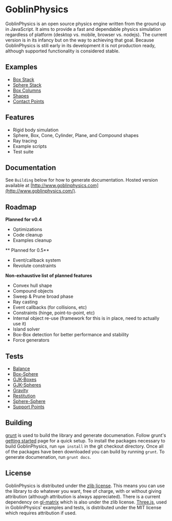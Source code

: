 GoblinPhysics
==============

GoblinPhysics is an open source physics engine written from the ground up in JavaScript. It aims to provide a fast and dependable physics simulation regardless of platform (desktop vs. mobile, browser vs. nodejs). The current version is in its infancy but on the way to achieving that goal. Because GoblinPhysics is still early in its development it is not production ready, although supported functionality is considered stable.

Examples
--------
* [Box Stack](http://www.goblinphysics.com/examples/stack.html)
* [Sphere Stack](http://www.goblinphysics.com/examples/spheres.html)
* [Box Columns](http://www.goblinphysics.com/examples/boxes.html)
* [Shapes](http://www.goblinphysics.com/examples/shapes.html)
* [Contact Points](http://www.goblinphysics.com/examples/contact-points.html)

Features
--------
* Rigid body simulation
* Sphere, Box, Cone, Cylinder, Plane, and Compound shapes
* Ray tracing
* Example scripts
* Test suite

Documentation
-------------
See `Building` below for how to generate documentation. Hosted version available at [http://www.goblinphysics.com](http://www.goblinphysics.com/).

Roadmap
-------
**Planned for v0.4**
* Optimizations
* Code cleanup
* Examples cleanup

** Planned for 0.5**
* Event/callback system
* Revolute constraints

**Non-exhaustive list of planned features**
* Convex hull shape
* Compound objects
* Sweep & Prune broad phase
* Ray casting
* Event callbacks (for collisions, etc)
* Constraints (hinge, point-to-point, etc)
* Internal object re-use (framework for this is in place, need to actually use it)
* Island solver
* Box-Box detection for better performance and stability
* Force generators

Tests
-----
* [Balance](http://www.goblinphysics.com/tests/balance.html)
* [Box-Sphere](http://www.goblinphysics.com/tests/box-sphere.html)
* [GJK-Boxes](http://www.goblinphysics.com/tests/gjk_boxes.html)
* [GJK-Spheres](http://www.goblinphysics.com/tests/gjk_spheres.html)
* [Gravity](http://www.goblinphysics.com/tests/gravity.html)
* [Restitution](http://www.goblinphysics.com/tests/restitution.html)
* [Sphere-Sphere](http://www.goblinphysics.com/tests/sphere-sphere.html)
* [Support Points](http://www.goblinphysics.com/tests/support-points.html)

Building
--------
[grunt](http://gruntjs.com/) is used to build the library and generate documenation. Follow grunt's [getting started](http://gruntjs.com/getting-started) page for a quick setup. To install the packages necessary to build GoblinPhysics, run `npm install` in the git checkout directory. Once all of the packages have been downloaded you can build by running `grunt`. To generate documenation, run `grunt docs`.

License
-------
GoblinPhysics is distributed under the [zlib license](https://github.com/chandlerprall/GoblinPhysics/blob/master/LICENSE). This means you can use the library to do whatever you want, free of charge, with or without giving attribution (although attribution is always appreciated). There is a current dependency on [gl-matrix](https://github.com/toji/gl-matrix) which is also under the zlib license. [Three.js](https://github.com/mrdoob/three.js/), used in GoblinPhysics' examples and tests, is distributed under the MIT license which requires attribution if used.
